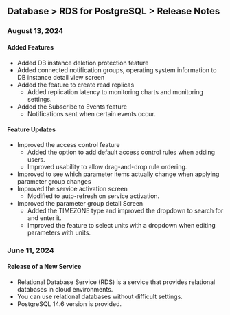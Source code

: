 ## Database > RDS for PostgreSQL > Release Notes

### August 13, 2024

#### Added Features

- Added DB instance deletion protection feature
- Added connected notification groups, operating system information to DB instance detail view screen
- Added the feature to create read replicas
    - Added replication latency to monitoring charts and monitoring settings.
- Added the Subscribe to Events feature
    - Notifications sent when certain events occur.

#### Feature Updates

- Improved the access control feature
    - Added the option to add default access control rules when adding users.
    - Improved usability to allow drag-and-drop rule ordering.
- Improved to see which parameter items actually change when applying parameter group changes
- Improved the service activation screen
    - Modified to auto-refresh on service activation.
- Improved the parameter group detail Screen
    - Added the TIMEZONE type and improved the dropdown to search for and enter it.
    - Improved the feature to select units with a dropdown when editing parameters with units.


### June 11, 2024

#### Release of a New Service

- Relational Database Service (RDS) is a service that provides relational databases in cloud environments.
- You can use relational databases without difficult settings.
- PostgreSQL 14.6 version is provided.
